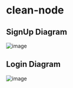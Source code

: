# clean-node

## SignUp Diagram

![image](https://user-images.githubusercontent.com/31168253/188939519-5aad5f31-21de-47f5-8d65-7addec816a64.png)

## Login Diagram

![image](https://user-images.githubusercontent.com/31168253/196563426-07da265b-5a5c-496e-8dc1-e073c959ca81.png)
